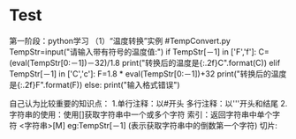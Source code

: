 # Test
第一阶段：python学习
（1）“温度转换”实例
      #TempConvert.py
      TempStr=input("请输入带有符号的温度值:")
      if TempStr[－1] in ['F','f']:
        C=(eval(TempStr[0:－1])－32)/1.8
        print("转换后的温度是{:.2f}C".format(C))
      elif TempStr[－1] in ['C','c']:
        F=1.8 * eval(TempStr[0:－1])+32
        print("转换后的温度是{:.2f}F".format(F))
      else:
        print("输入格式错误")
        
   自己认为比较重要的知识点：
   1.单行注释：以#开头
     多行注释：以'''开头和结尾
   2.字符串的使用：使用[]获取字符串中一个或多个字符
     索引：返回字符串中单个字符   <字符串>[M]  eg:TempStr[－1]  (表示获取字符串中的倒数第一个字符)
     切片:
